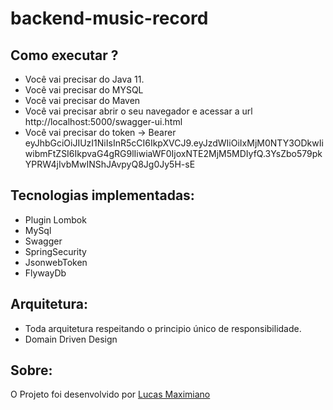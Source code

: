 # backend-music-record

## Como executar ?

- Você vai precisar do Java 11.
- Você vai precisar do MYSQL
- Você vai precisar do Maven
- Você vai precisar abrir o seu navegador e acessar a url http://localhost:5000/swagger-ui.html
- Você vai precisar do token -> Bearer eyJhbGciOiJIUzI1NiIsInR5cCI6IkpXVCJ9.eyJzdWIiOiIxMjM0NTY3ODkwIiwibmFtZSI6IkpvaG4gRG9lIiwiaWF0IjoxNTE2MjM5MDIyfQ.3YsZbo579pkYPRW4jIvbMwINShJAvpyQ8Jg0Jy5H-sE


## Tecnologias implementadas:

- Plugin Lombok
- MySql
- Swagger
- SpringSecurity
- JsonwebToken
- FlywayDb



## Arquitetura:

- Toda arquitetura respeitando o principio único de responsibilidade.
- Domain Driven Design


## Sobre:
O Projeto foi desenvolvido por [Lucas Maximiano](https://www.linkedin.com/in/lucas-maximiano-74aa4380/)